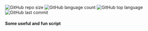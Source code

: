 ![GitHub repo size](https://img.shields.io/github/repo-size/Uttam580/fun_with_python?style=plastic)
![GitHub language count](https://img.shields.io/github/languages/count/Uttam580/fun_with_python?style=plastic)
![GitHub top language](https://img.shields.io/github/languages/top/Uttam580/fun_with_python?style=plastic)
![GitHub last commit](https://img.shields.io/github/last-commit/Uttam580/fun_with_python?color=red&style=plastic)


#### Some useful and fun script 